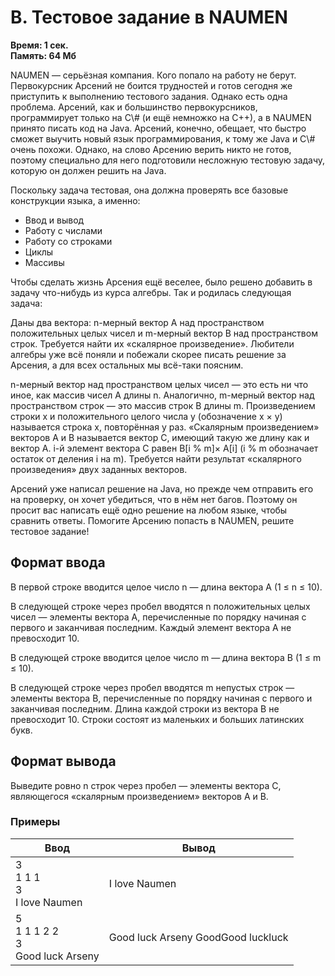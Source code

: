 <h1 class="title">B. Тестовое задание в NAUMEN</h1>
<p><b>Время: 1 сек.<br>Память: 64 Мб</b></p>
<p>NAUMEN — серьёзная компания. Кого попало на работу не берут. Первокурсник Арсений не боится трудностей и готов сегодня же приступить к выполнению тестового задания. Однако есть одна проблема. Арсений, как и большинство первокурсников, программирует только на C\# (и ещё немножко на C++), а в NAUMEN принято писать код на Java. Арсений, конечно, обещает, что быстро сможет выучить новый язык программирования, к тому же Java и C\# очень похожи. Однако, на слово Арсению верить никто не готов, поэтому специально для него подготовили несложную тестовую задачу, которую он должен решить на Java.</p>
<p>Поскольку задача тестовая, она должна проверять все базовые конструкции языка, а именно:</p>
<ul>
    <li>Ввод и вывод</li>
    <li>Работу с числами</li>
    <li>Работу со строками</li>
    <li>Циклы</li>
    <li>Массивы</li>
</ul>
<p>Чтобы сделать жизнь Арсения ещё веселее, было решено добавить в задачу что-нибудь из курса алгебры. Так и родилась следующая задача:</p>
<p>Даны два вектора: n-мерный вектор A над пространством положительных целых чисел и m-мерный вектор B над пространством строк. Требуется найти их «скалярное произведение». Любители алгебры уже всё поняли и побежали скорее писать решение за Арсения, а для всех остальных мы всё-таки поясним.</p>
<p>n-мерный вектор над пространством целых чисел — это есть ни что иное, как массив чисел A длины n. Аналогично, m-мерный вектор над пространством строк — это массив строк B длины m. Произведением строки x и положительного целого числа y (обозначение x × y) называется строка x, повторённая y раз. «Скалярным произведением» векторов A и B называется вектор C, имеющий такую же длину как и вектор A. i-й элемент вектора C равен B[i % m]× A[i] (i % m обозначает остаток от деления i на m). Требуется найти результат «скалярного произведения» двух заданных векторов.</p>
<p>Арсений уже написал решение на Java, но прежде чем отправить его на проверку, он хочет убедиться, что в нём нет багов. Поэтому он просит вас написать ещё одно решение на любом языке, чтобы сравнить ответы. Помогите Арсению попасть в NAUMEN, решите тестовое задание!</p>
<h2>Формат ввода</h2>
<p>В первой строке вводится целое число n — длина вектора A (1 ≤ n ≤ 10).</p>
<p>В следующей строке через пробел вводятся n положительных целых чисел — элементы вектора A, перечисленные по порядку начиная с первого и заканчивая последним. Каждый элемент вектора A не превосходит 10.</p>
<p>В следующей строке вводится целое число m — длина вектора B (1 ≤ m ≤ 10).</p>
<p>В следующей строке через пробел вводятся m непустых строк — элементы вектора B, перечисленные по порядку начиная с первого и заканчивая последним. Длина каждой строки из вектора B не превосходит 10. Cтроки состоят из маленьких и больших латинских букв.</p>
<h2>Формат вывода</h2>
<p>Выведите ровно n строк через пробел — элементы вектора C, являющегося «скалярным произведением» векторов A и B.</p>
<h3>Примеры</h3>
<table class="sample-tests">
  <thead>
     <tr>
        <th>Ввод</th>
        <th>Вывод</th>
     </tr>
  </thead>
  <tbody>
     <tr>
        <td>3<br>
            1 1 1<br>
            3<br>
            I love Naumen</td>
        <td>I love Naumen</td>
     </tr>
     <tr>
         <td>5<br>
             1 1 1 2 2<br>
             3<br>
             Good luck Arseny</td>
         <td>Good luck Arseny GoodGood luckluck</td>
      </tr>
  </tbody>
</table>